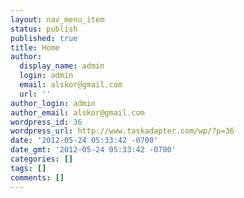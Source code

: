 ```yaml
---
layout: nav_menu_item
status: publish
published: true
title: Home
author:
  display_name: admin
  login: admin
  email: alskor@gmail.com
  url: ''
author_login: admin
author_email: alskor@gmail.com
wordpress_id: 36
wordpress_url: http://www.taskadapter.com/wp/?p=36
date: '2012-05-24 05:33:42 -0700'
date_gmt: '2012-05-24 05:33:42 -0700'
categories: []
tags: []
comments: []
---
```


